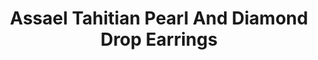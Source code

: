 ---
title: Assael Tahitian Pearl And Diamond Drop Earrings
description: |
  Beautifully balanced, these statement earrings create light play between brilliant white Diamonds and velvety grey Tahitian Pearls.
specs: |
  13.1mm Tahitian Pearls and 13.9 - 16.1 mm Tahitian Pearl Drops with 2.28 carats of Diamonds set in 18K White Gold.
images:
  - image_path: /uploads/assael-tahitian-pearl-and-diamond-drop-earrings.png
_category:
order: 12
tags:
  - earrings
---